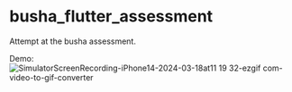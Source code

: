# busha_flutter_assessment

Attempt at the busha assessment.

Demo:
![SimulatorScreenRecording-iPhone14-2024-03-18at11 19 32-ezgif com-video-to-gif-converter](https://github.com/the-Jinxist/busha_flutter/assets/35970737/2053635e-4b65-4194-9dd4-c11e01f7c592)

